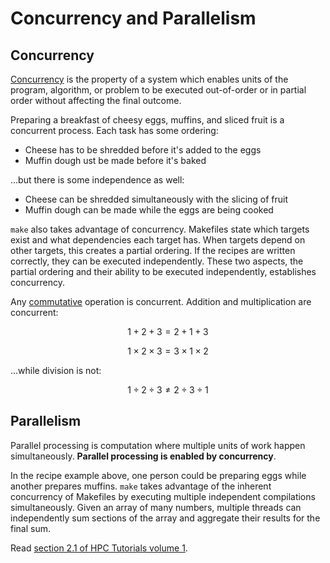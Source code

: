 ---
---

# Concurrency and Parallelism

## Concurrency

[Concurrency](https://en.wikipedia.org/wiki/Concurrency_(computer_science)) is the property of a system which enables units of the program, algorithm, or problem to be executed out-of-order or in partial order without affecting the final outcome.

Preparing a breakfast of cheesy eggs, muffins, and sliced fruit is a concurrent process. Each task has some ordering:

- Cheese has to be shredded before it's added to the eggs
- Muffin dough ust be made before it's baked

...but there is some independence as well:

- Cheese can be shredded simultaneously with the slicing of fruit
- Muffin dough can be made while the eggs are being cooked

`make` also takes advantage of concurrency. Makefiles state which targets exist and what dependencies each target has. When targets depend on other targets, this creates a partial ordering. If the recipes are written correctly, they can be executed independently. These two aspects, the partial ordering and their ability to be executed independently, establishes concurrency.

Any [commutative](https://en.wikipedia.org/wiki/Commutative_property) operation is concurrent. Addition and multiplication are concurrent:

$$1 + 2 + 3 = 2 + 1 + 3$$

$$1 \times 2 \times 3 = 3 \times 1 \times 2$$

...while division is not:

$$1 \div 2 \div 3 \ne 2 \div 3 \div 1$$



## Parallelism

Parallel processing is computation where multiple units of work happen simultaneously. **Parallel processing is enabled by concurrency**.

In the recipe example above, one person could be preparing eggs while another prepares muffins. `make` takes advantage of the inherent concurrency of Makefiles by executing multiple independent compilations simultaneously. Given an array of many numbers, multiple threads can independently sum sections of the array and aggregate their results for the final sum.

Read [section 2.1 of HPC Tutorials volume 1](EijkhoutHPCTutorialsVol1.pdf#chapter.2).
